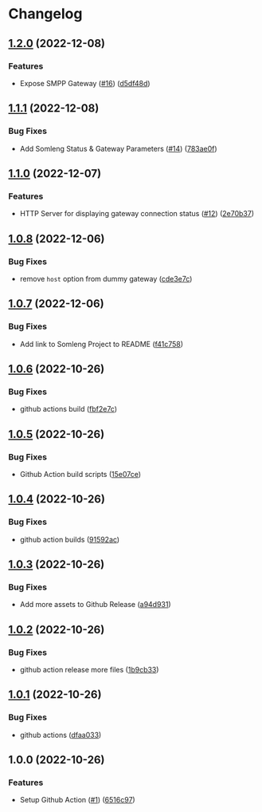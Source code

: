 # Changelog

## [1.2.0](https://github.com/somleng/sms-gateway/compare/v1.1.1...v1.2.0) (2022-12-08)


### Features

* Expose SMPP Gateway ([#16](https://github.com/somleng/sms-gateway/issues/16)) ([d5df48d](https://github.com/somleng/sms-gateway/commit/d5df48d4381cc7de4440c696385cb93e9a0f02ab))

## [1.1.1](https://github.com/somleng/sms-gateway/compare/v1.1.0...v1.1.1) (2022-12-08)


### Bug Fixes

* Add Somleng Status & Gateway Parameters ([#14](https://github.com/somleng/sms-gateway/issues/14)) ([783ae0f](https://github.com/somleng/sms-gateway/commit/783ae0ff295d0370725ac186effa239f848d4081))

## [1.1.0](https://github.com/somleng/sms-gateway/compare/v1.0.8...v1.1.0) (2022-12-07)


### Features

* HTTP Server for displaying gateway connection status ([#12](https://github.com/somleng/sms-gateway/issues/12)) ([2e70b37](https://github.com/somleng/sms-gateway/commit/2e70b379681ef9f0aef579743a5e51bd75595bab))

## [1.0.8](https://github.com/somleng/sms-gateway/compare/v1.0.7...v1.0.8) (2022-12-06)


### Bug Fixes

* remove `host` option from dummy gateway ([cde3e7c](https://github.com/somleng/sms-gateway/commit/cde3e7cf19cd421fc43b8585f716b02f31a01e02))

## [1.0.7](https://github.com/somleng/sms-gateway/compare/v1.0.6...v1.0.7) (2022-12-06)


### Bug Fixes

* Add link to Somleng Project to README ([f41c758](https://github.com/somleng/sms-gateway/commit/f41c758d149420589e374c8169c8604999ca0396))

## [1.0.6](https://github.com/somleng/sms-gateway/compare/v1.0.5...v1.0.6) (2022-10-26)


### Bug Fixes

* github actions build ([fbf2e7c](https://github.com/somleng/sms-gateway/commit/fbf2e7cbcbf93e7406d7d456dea4709b26ee8c4b))

## [1.0.5](https://github.com/somleng/sms-gateway/compare/v1.0.4...v1.0.5) (2022-10-26)


### Bug Fixes

* Github Action build scripts ([15e07ce](https://github.com/somleng/sms-gateway/commit/15e07ce1497578f3149881d4a9c0d2e25f871eb6))

## [1.0.4](https://github.com/somleng/sms-gateway/compare/v1.0.3...v1.0.4) (2022-10-26)


### Bug Fixes

* github action builds ([91592ac](https://github.com/somleng/sms-gateway/commit/91592ac3ddb6d3d7636fcf333faed2335ebe964e))

## [1.0.3](https://github.com/somleng/sms-gateway/compare/v1.0.2...v1.0.3) (2022-10-26)


### Bug Fixes

* Add more assets to Github Release ([a94d931](https://github.com/somleng/sms-gateway/commit/a94d931dbf3344b51b19a8730e8db56681f90dbf))

## [1.0.2](https://github.com/somleng/sms-gateway/compare/v1.0.1...v1.0.2) (2022-10-26)


### Bug Fixes

* github action release more files ([1b9cb33](https://github.com/somleng/sms-gateway/commit/1b9cb339a98d5fdf2afd73eba976ecaec4740912))

## [1.0.1](https://github.com/somleng/sms-gateway/compare/v1.0.0...v1.0.1) (2022-10-26)


### Bug Fixes

* github actions ([dfaa033](https://github.com/somleng/sms-gateway/commit/dfaa033077eebeda63cca4b2761e1ffd0f135dd6))

## 1.0.0 (2022-10-26)


### Features

* Setup Github Action ([#1](https://github.com/somleng/sms-gateway/issues/1)) ([6516c97](https://github.com/somleng/sms-gateway/commit/6516c973b3ad9e9adcbc6dee37927c7bf51d8b12))
